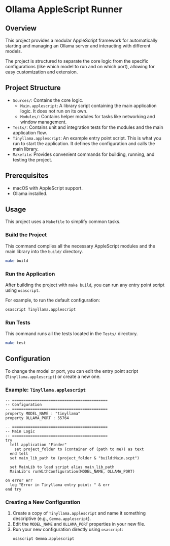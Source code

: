 # Ollama AppleScript Runner

## Overview

This project provides a modular AppleScript framework for automatically starting and managing an Ollama server and interacting with different models.

The project is structured to separate the core logic from the specific configurations (like which model to run and on which port), allowing for easy customization and extension.

## Project Structure

- `Sources/`: Contains the core logic.
  - `Main.applescript`: A library script containing the main application logic. It does not run on its own.
  - `Modules/`: Contains helper modules for tasks like networking and window management.
- `Tests/`: Contains unit and integration tests for the modules and the main application flow.
- `Tinyllama.applescript`: An example entry point script. This is what you run to start the application. It defines the configuration and calls the main library.
- `Makefile`: Provides convenient commands for building, running, and testing the project.

## Prerequisites

- macOS with AppleScript support.
- Ollama installed.

## Usage

This project uses a `Makefile` to simplify common tasks.

### Build the Project

This command compiles all the necessary AppleScript modules and the main library into the `build/` directory.

```bash
make build
```

### Run the Application

After building the project with `make build`, you can run any entry point script using `osascript`.

For example, to run the default configuration:
```bash
osascript Tinyllama.applescript
```

### Run Tests

This command runs all the tests located in the `Tests/` directory.

```bash
make test
```

## Configuration

To change the model or port, you can edit the entry point script (`Tinyllama.applescript`) or create a new one.

### Example: `Tinyllama.applescript`

```applescript
-- ==========================================
-- Configuration
-- ==========================================
property MODEL_NAME : "tinyllama"
property OLLAMA_PORT : 55764

-- ==========================================
-- Main Logic
-- ==========================================
try
  tell application "Finder"
    set project_folder to (container of (path to me)) as text
  end tell
  set main_lib_path to (project_folder & "build:Main.scpt")

  set MainLib to load script alias main_lib_path
  MainLib's runWithConfiguration(MODEL_NAME, OLLAMA_PORT)

on error err
  log "Error in Tinyllama entry point: " & err
end try
```

### Creating a New Configuration

1.  Create a copy of `Tinyllama.applescript` and name it something descriptive (e.g., `Gemma.applescript`).
2.  Edit the `MODEL_NAME` and `OLLAMA_PORT` properties in your new file.
3.  Run your new configuration directly using `osascript`:
    ```bash
    osascript Gemma.applescript
    ```
